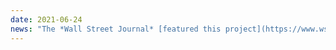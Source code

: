 ```yaml
---
date: 2021-06-24
news: "The *Wall Street Journal* [featured this project](https://www.wsj.com/articles/library-of-congress-looks-to-ai-to-help-users-sift-through-its-collection-11624552197) in a story titled \"Library of Congress Looks to AI to Help Users Sift Through Its Collection.\""
---
```

